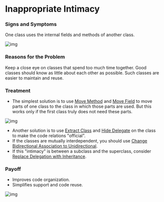 # Inappropriate Intimacy

### Signs and Symptoms

One class uses the internal fields and methods of another class.

![img](https://sourcemaking.com/images/refactoring-illustrations/2x/inappropriate-intimacy-1.png)

### Reasons for the Problem

Keep a close eye on classes that spend too much time together. Good classes should know as little about each other as possible. Such classes are easier to maintain and reuse.

### Treatment

-  The simplest solution is to use [Move Method](https://sourcemaking.com/refactoring/move-method) and [Move Field](https://sourcemaking.com/refactoring/move-field) to move parts of one class to the class in which those parts are used. But this works only if the first class truly does not need these parts.

![img](https://sourcemaking.com/images/refactoring-illustrations/2x/inappropriate-intimacy-2.png)

-  Another solution is to use [Extract Class](https://sourcemaking.com/refactoring/extract-class) and [Hide Delegate](https://sourcemaking.com/refactoring/hide-delegate) on the class to make the code relations "official".
- If the classes are mutually interdependent, you should use [Change Bidirectional Association to Unidirectional](https://sourcemaking.com/refactoring/change-bidirectional-association-to-unidirectional).
- If this "intimacy" is between a subclass and the superclass, consider [Replace Delegation with Inheritance](https://sourcemaking.com/refactoring/replace-delegation-with-inheritance).

### Payoff

- Improves code organization.
- Simplifies support and code reuse.

![img](https://sourcemaking.com/images/refactoring-illustrations/2x/inappropriate-intimacy-3.png)